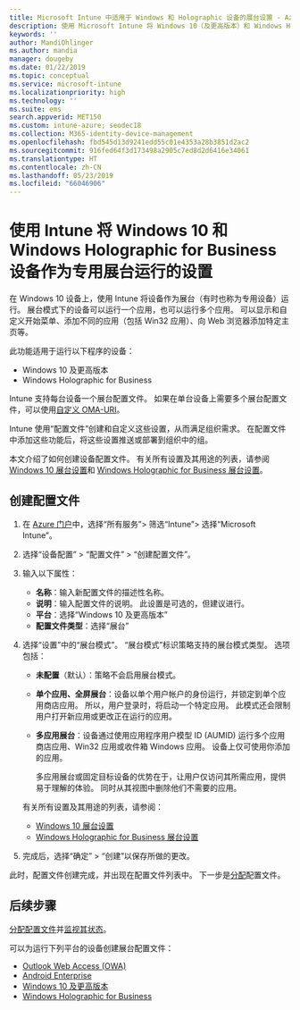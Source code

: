 ```yaml
---
title: Microsoft Intune 中适用于 Windows 和 Holographic 设备的展台设置 - Azure | Microsoft Docs
description: 使用 Microsoft Intune 将 Windows 10（及更高版本）和 Windows Holographic for Business 设备配置为单应用和多应用展台、自定义开始菜单、添加应用、显示任务栏，以及配置 Web 浏览器。
keywords: ''
author: MandiOhlinger
ms.author: mandia
manager: dougeby
ms.date: 01/22/2019
ms.topic: conceptual
ms.service: microsoft-intune
ms.localizationpriority: high
ms.technology: ''
ms.suite: ems
search.appverid: MET150
ms.custom: intune-azure; seodec18
ms.collection: M365-identity-device-management
ms.openlocfilehash: fbd545d13d9241edd55c01e4353a28b3851d2ac2
ms.sourcegitcommit: 916fed64f3d173498a2905c7ed8d2d6416e34061
ms.translationtype: HT
ms.contentlocale: zh-CN
ms.lasthandoff: 05/23/2019
ms.locfileid: "66046906"
---
```

# <a name="windows-10-and-windows-holographic-for-business-device-settings-to-run-as-a-dedicated-kiosk-using-intune"></a>使用 Intune 将 Windows 10 和 Windows Holographic for Business 设备作为专用展台运行的设置

在 Windows 10 设备上，使用 Intune 将设备作为展台（有时也称为专用设备）运行。 展台模式下的设备可以运行一个应用，也可以运行多个应用。 可以显示和自定义开始菜单、添加不同的应用（包括 Win32 应用）、向 Web 浏览器添加特定主页等。 

此功能适用于运行以下程序的设备：

- Windows 10 及更高版本
- Windows Holographic for Business

Intune 支持每台设备一个展台配置文件。 如果在单台设备上需要多个展台配置文件，可以使用[自定义 OMA-URI](custom-settings-windows-10.md)。

Intune 使用“配置文件”创建和自定义这些设置，从而满足组织需求。 在配置文件中添加这些功能后，将这些设置推送或部署到组织中的组。

本文介绍了如何创建设备配置文件。 有关所有设置及其用途的列表，请参阅 [Windows 10 展台设置](kiosk-settings-windows.md)和 [Windows Holographic for Business 展台设置](kiosk-settings-holographic.md)。

## <a name="create-the-profile"></a>创建配置文件

1. 在 [Azure 门户](https://portal.azure.com)中，选择“所有服务”> 筛选“Intune”> 选择“Microsoft Intune”。
2. 选择“设备配置” > “配置文件” > “创建配置文件”。
3. 输入以下属性：

   - **名称**：输入新配置文件的描述性名称。
   - **说明**：输入配置文件的说明。 此设置是可选的，但建议进行。
   - **平台**：选择“Windows 10 及更高版本”
   - **配置文件类型**：选择“展台”

4. 选择“设置”中的“展台模式”。 “展台模式”标识策略支持的展台模式类型。 选项包括：

    - **未配置**（默认）：策略不会启用展台模式。
    - **单个应用、全屏展台**：设备以单个用户帐户的身份运行，并锁定到单个应用商店应用。 所以，用户登录时，将启动一个特定应用。 此模式还会限制用户打开新应用或更改正在运行的应用。
    - **多应用展台**：设备通过使用应用程序用户模型 ID (AUMID) 运行多个应用商店应用、Win32 应用或收件箱 Windows 应用。 设备上仅可使用你添加的应用。

        多应用展台或固定目标设备的优势在于，让用户仅访问其所需应用，提供易于理解的体验。 同时从其视图中删除他们不需要的应用。

    有关所有设置及其用途的列表，请参阅：
      - [Windows 10 展台设置](kiosk-settings-windows.md)
      - [Windows Holographic for Business 展台设置](kiosk-settings-holographic.md)

5. 完成后，选择“确定” > “创建”以保存所做的更改。 

此时，配置文件创建完成，并出现在配置文件列表中。 下一步是[分配](device-profile-assign.md)配置文件。

## <a name="next-steps"></a>后续步骤

[分配配置文件](device-profile-assign.md)并[监视其状态](device-profile-monitor.md)。

可以为运行下列平台的设备创建展台配置文件：
- [Outlook Web Access (OWA)](device-restrictions-android.md#kiosk)
- [Android Enterprise](device-restrictions-android-for-work.md#dedicated-device-settings)
- [Windows 10 及更高版本](kiosk-settings-windows.md)
- [Windows Holographic for Business](kiosk-settings-holographic.md)
